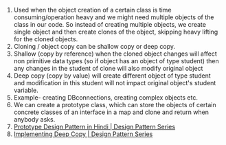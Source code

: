 1. Used when the object creation of a certain class is time consuming/operation heavy and we might need multiple objects of the class in our code.
So instead of creating multiple objects, we create single object and then create clones of the object, skipping heavy lifting for the cloned objects.
2. Cloning / object copy can be shallow copy or deep copy.
3. Shallow (copy by reference) when the cloned object changes will affect non primitive data types (so if object has an object of type student) then any changes in the student of clone will also modify original object
4. Deep copy (copy by value) will create different object of type student and modification in this student will not impact original object's student variable.
5. Example- creating DBconnections, creating complex objects etc.
6. We can create a prototype class, which can store the objects of certain concrete classes of an interface in a map and clone and return when anybody asks.
7. [Prototype Design Pattern in Hindi | Design Pattern Series](https://www.youtube.com/watch?v=rriiXRdc0HQ)
8. [Implementing Deep Copy | Design Pattern Series](https://www.youtube.com/watch?v=lvv2ePs6H6w&t=9s)
